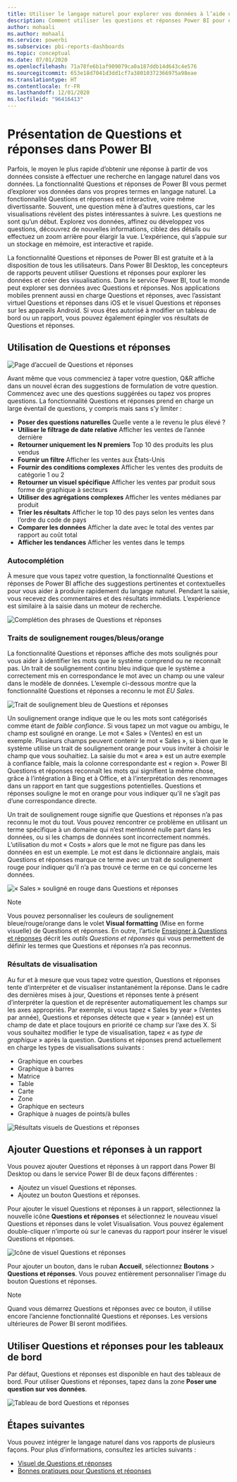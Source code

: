 ```yaml
---
title: Utiliser le langage naturel pour explorer vos données à l’aide de Questions et réponses dans Power BI
description: Comment utiliser les questions et réponses Power BI pour explorer vos données et créer des visualisations à l’aide du langage naturel pour les requêtes.
author: mohaali
ms.author: mohaali
ms.service: powerbi
ms.subservice: pbi-reports-dashboards
ms.topic: conceptual
ms.date: 07/01/2020
ms.openlocfilehash: 71a78fe6b1af909079ca0a187ddb14d643c4e576
ms.sourcegitcommit: 653e18d7041d3dd1cf7a38010372366975a98eae
ms.translationtype: HT
ms.contentlocale: fr-FR
ms.lasthandoff: 12/01/2020
ms.locfileid: "96416413"
---
```

# <a name="intro-to-power-bi-qa"></a>Présentation de Questions et réponses dans Power BI

Parfois, le moyen le plus rapide d’obtenir une réponse à partir de vos données consiste à effectuer une recherche en langage naturel dans vos données. La fonctionnalité Questions et réponses de Power BI vous permet d’explorer vos données dans vos propres termes en langage naturel. La fonctionnalité Questions et réponses est interactive, voire même divertissante. Souvent, une question mène à d’autres questions, car les visualisations révèlent des pistes intéressantes à suivre. Les questions ne sont qu’un début. Explorez vos données, affinez ou développez vos questions, découvrez de nouvelles informations, ciblez des détails ou effectuez un zoom arrière pour élargir la vue. L’expérience, qui s’appuie sur un stockage en mémoire, est interactive et rapide. 

La fonctionnalité Questions et réponses de Power BI est gratuite et à la disposition de tous les utilisateurs. Dans Power BI Desktop, les concepteurs de rapports peuvent utiliser Questions et réponses pour explorer les données et créer des visualisations. Dans le service Power BI, tout le monde peut explorer ses données avec Questions et réponses. Nos applications mobiles prennent aussi en charge Questions et réponses, avec l’assistant virtuel Questions et réponses dans iOS et le visuel Questions et réponses sur les appareils Android. Si vous êtes autorisé à modifier un tableau de bord ou un rapport, vous pouvez également épingler vos résultats de Questions et réponses.

## <a name="how-to-use-qa"></a>Utilisation de Questions et réponses

![Page d’accueil de Questions et réponses](media/qna-visual.png)

Avant même que vous commenciez à taper votre question, Q&R affiche dans un nouvel écran des suggestions de formulation de votre question. Commencez avec une des questions suggérées ou tapez vos propres questions. La fonctionnalité Questions et réponses prend en charge un large éventail de questions, y compris mais sans s’y limiter :

- **Poser des questions naturelles** Quelle vente a le revenu le plus élevé ?
- **Utiliser le filtrage de date relative** Afficher les ventes de l’année dernière
- **Retourner uniquement les N premiers** Top 10 des produits les plus vendus
- **Fournir un filtre** Afficher les ventes aux États-Unis
- **Fournir des conditions complexes** Afficher les ventes des produits de catégorie 1 ou 2
- **Retourner un visuel spécifique** Afficher les ventes par produit sous forme de graphique à secteurs
- **Utiliser des agrégations complexes** Afficher les ventes médianes par produit
- **Trier les résultats** Afficher le top 10 des pays selon les ventes dans l’ordre du code de pays
- **Comparer les données** Afficher la date avec le total des ventes par rapport au coût total
- **Afficher les tendances** Afficher les ventes dans le temps

### <a name="autocomplete"></a>Autocomplétion

À mesure que vous tapez votre question, la fonctionnalité Questions et réponses de Power BI affiche des suggestions pertinentes et contextuelles pour vous aider à produire rapidement du langage naturel. Pendant la saisie, vous recevez des commentaires et des résultats immédiats. L’expérience est similaire à la saisie dans un moteur de recherche.

![Complétion des phrases de Questions et réponses](media/qna-suggestion-phrase-completion.png)

### <a name="redblueorange-underlines"></a>Traits de soulignement rouges/bleus/orange

La fonctionnalité Questions et réponses affiche des mots soulignés pour vous aider à identifier les mots que le système comprend ou ne reconnaît pas. Un trait de soulignement continu bleu indique que le système a correctement mis en correspondance le mot avec un champ ou une valeur dans le modèle de données. L’exemple ci-dessous montre que la fonctionnalité Questions et réponses a reconnu le mot *EU Sales*.

![Trait de soulignement bleu de Questions et réponses](media/qna-blue-underline.png)

 Un soulignement orange indique que le ou les mots sont catégorisés comme étant de *faible confiance*. Si vous tapez un mot vague ou ambigu, le champ est souligné en orange. Le mot « Sales » (Ventes) en est un exemple. Plusieurs champs peuvent contenir le mot « Sales », si bien que le système utilise un trait de soulignement orange pour vous inviter à choisir le champ que vous souhaitiez. La saisie du mot « area » est un autre exemple à confiance faible, mais la colonne correspondante est « region ». Power BI Questions et réponses reconnaît les mots qui signifient la même chose, grâce à l’intégration à Bing et à Office, et à l’interprétation des renommages dans un rapport en tant que suggestions potentielles. Questions et réponses souligne le mot en orange pour vous indiquer qu’il ne s’agit pas d’une correspondance directe.

Un trait de soulignement rouge signifie que Questions et réponses n’a pas reconnu le mot du tout. Vous pouvez rencontrer ce problème en utilisant un terme spécifique à un domaine qui n’est mentionné nulle part dans les données, ou si les champs de données sont incorrectement nommés. L’utilisation du mot « Costs » alors que le mot ne figure pas dans les données en est un exemple. Le mot est dans le dictionnaire anglais, mais Questions et réponses marque ce terme avec un trait de soulignement rouge pour indiquer qu’il n’a pas trouvé ce terme en ce qui concerne les données.

![« Sales » souligné en rouge dans Questions et réponses](media/qna-red-underline-costs.png)

> [!NOTE]
> Vous pouvez personnaliser les couleurs de soulignement bleue/rouge/orange dans le volet **Visual formatting** (Mise en forme visuelle) de Questions et réponses. En outre, l’article [Enseigner à Questions et réponses](q-and-a-tooling-teach-q-and-a.md) décrit les *outils Questions et réponses* qui vous permettent de définir les termes que Questions et réponses n’a pas reconnus.

### <a name="visualization-results"></a>Résultats de visualisation

Au fur et à mesure que vous tapez votre question, Questions et réponses tente d’interpréter et de visualiser instantanément la réponse. Dans le cadre des dernières mises à jour, Questions et réponses tente à présent d’interpréter la question et de représenter automatiquement les champs sur les axes appropriés. Par exemple, si vous tapez « Sales by year » (Ventes par année), Questions et réponses détecte que « year » (année) est un champ de date et place toujours en priorité ce champ sur l’axe des X. Si vous souhaitez modifier le type de visualisation, tapez « as *type de graphique* » après la question. Questions et réponses prend actuellement en charge les types de visualisations suivants :

- Graphique en courbes
- Graphique à barres
- Matrice
- Table
- Carte
- Zone
- Graphique en secteurs
- Graphique à nuages de points/à bulles
 
![Résultats visuels de Questions et réponses](media/qna-visual-results-date.png)

## <a name="add-qa-to-a-report"></a>Ajouter Questions et réponses à un rapport

Vous pouvez ajouter Questions et réponses à un rapport dans Power BI Desktop ou dans le service Power BI de deux façons différentes :

- Ajoutez un visuel Questions et réponses.
- Ajoutez un bouton Questions et réponses.

Pour ajouter le visuel Questions et réponses à un rapport, sélectionnez la nouvelle icône **Questions et réponses** et sélectionnez le nouveau visuel Questions et réponses dans le volet Visualisation. Vous pouvez également double-cliquer n’importe où sur le canevas du rapport pour insérer le visuel Questions et réponses.

![Icône de visuel Questions et réponses](media/qna-visual-icon.png)

Pour ajouter un bouton, dans le ruban **Accueil**, sélectionnez **Boutons** > **Questions et réponses**. Vous pouvez entièrement personnaliser l’image du bouton Questions et réponses.

> [!NOTE]
> Quand vous démarrez Questions et réponses avec ce bouton, il utilise encore l’ancienne fonctionnalité Questions et réponses. Les versions ultérieures de Power BI seront modifiées.

## <a name="use-qa-for-dashboards"></a>Utiliser Questions et réponses pour les tableaux de bord

Par défaut, Questions et réponses est disponible en haut des tableaux de bord. Pour utiliser Questions et réponses, tapez dans la zone **Poser une question sur vos données**.

![Tableau de bord Questions et réponses](media/qna-dashboard.png)

## <a name="next-steps"></a>Étapes suivantes

Vous pouvez intégrer le langage naturel dans vos rapports de plusieurs façons. Pour plus d’informations, consultez les articles suivants :

* [Visuel de Questions et réponses](../visuals/power-bi-visualization-q-and-a.md)
* [Bonnes pratiques pour Questions et réponses](q-and-a-best-practices.md)
